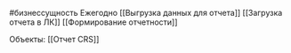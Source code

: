 #бизнессущность 
Ежегодно
[[Выгрузка данных для отчета]]
[[Загрузка отчета в ЛК]]
[[Формирование отчетности]]

Объекты:
[[Отчет CRS]]